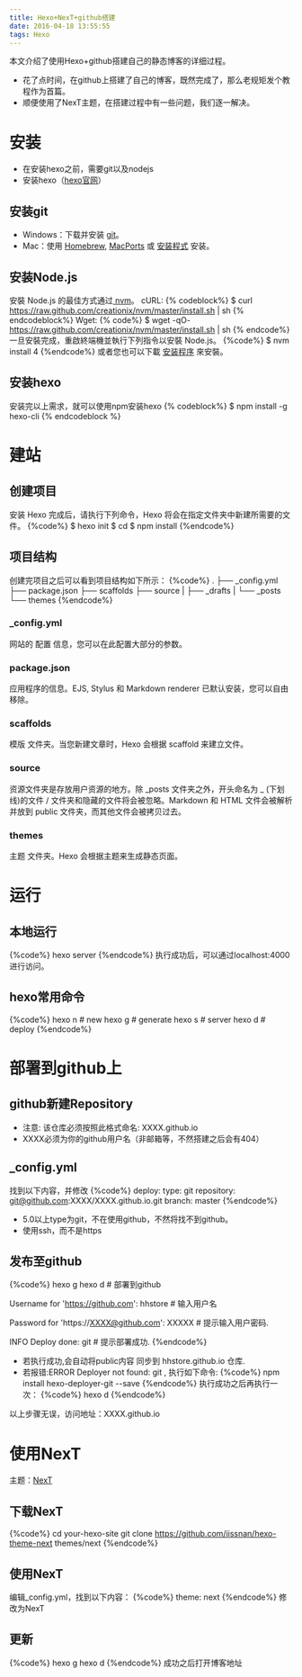 ```yaml
---
title: Hexo+NexT+github搭建
date: 2016-04-18 13:55:55
tags: Hexo
---
```

本文介绍了使用Hexo+github搭建自己的静态博客的详细过程。
- 花了点时间，在github上搭建了自己的博客，既然完成了，那么老规矩发个教程作为首篇。
- 顺便使用了NexT主题，在搭建过程中有一些问题，我们逐一解决。


# 安装 #
- 在安装hexo之前，需要git以及nodejs
- 安装hexo（[hexo官网](https://hexo.io/)）


## 安装git ##
- Windows：下载并安装 [git](https://git-scm.com/download/win)。
- Mac：使用 [Homebrew](http://brew.sh/), [MacPorts](www.macports.org) 或 [安装程式](http://sourceforge.net/projects/git-osx-installer/) 安装。


## 安装Node.js ##
安裝 Node.js 的最佳方式通过[ nvm](https://github.com/creationix/nvm)。
cURL:
{% codeblock%}
$ curl https://raw.github.com/creationix/nvm/master/install.sh | sh
{% endcodeblock%}
Wget:
{% code%}
$ wget -qO- https://raw.github.com/creationix/nvm/master/install.sh | sh
{% endcode%}
一旦安裝完成，重啟終端機並執行下列指令以安裝 Node.js。
{%code%}
$ nvm install 4
{%endcode%}
或者您也可以下載 [安装程序](https://nodejs.org/en/) 來安裝。

## 安装hexo ##
安装完以上需求，就可以使用npm安装hexo
{% codeblock%}
$ npm install -g hexo-cli
{% endcodeblock %}

# 建站 #
## 创建项目 ##
安装 Hexo 完成后，请执行下列命令，Hexo 将会在指定文件夹中新建所需要的文件。
{%code%}
$ hexo init <folder>
$ cd <folder>
$ npm install
{%endcode%}

## 项目结构 ##
创建完项目之后可以看到项目结构如下所示：
{%code%}
.
├── _config.yml
├── package.json
├── scaffolds
├── source
|   ├── _drafts
|   └── _posts
└── themes
{%endcode%}
### _config.yml ###
网站的 配置 信息，您可以在此配置大部分的参数。
### package.json ###
应用程序的信息。EJS, Stylus 和 Markdown renderer 已默认安装，您可以自由移除。
### scaffolds ###
模版 文件夹。当您新建文章时，Hexo 会根据 scaffold 来建立文件。
### source ###
资源文件夹是存放用户资源的地方。除 _posts 文件夹之外，开头命名为 _ (下划线)的文件 / 文件夹和隐藏的文件将会被忽略。Markdown 和 HTML 文件会被解析并放到 public 文件夹，而其他文件会被拷贝过去。
### themes ###
主题 文件夹。Hexo 会根据主题来生成静态页面。






# 运行 #
## 本地运行 ##
{%code%}
hexo server
{%endcode%}
执行成功后，可以通过localhost:4000进行访问。
## hexo常用命令 ##
{%code%}
hexo n     # new
hexo g     # generate
hexo s     # server
hexo d     # deploy
{%endcode%}



# 部署到github上 #
## github新建Repository ##
- 注意: 该仓库必须按照此格式命名: XXXX.github.io
- XXXX必须为你的github用户名（非邮箱等，不然搭建之后会有404）

## _config.yml ##
找到以下内容，并修改
{%code%}
deploy:
  type: git
  repository: git@github.com:XXXX/XXXX.github.io.git
  branch: master
{%endcode%}

- 5.0以上type为git，不在使用github，不然将找不到github。
- 使用ssh，而不是https

## 发布至github ##
{%code%}
hexo g
hexo d # 部署到github

Username for 'https://github.com':
hhstore   # 输入用户名

Password for 'https://XXXX@github.com':
XXXXX    # 提示输入用户密码.

INFO  Deploy done: git  # 提示部署成功.
{%endcode%}
- 若执行成功,会自动将public内容 同步到 hhstore.github.io 仓库.
- 若报错:ERROR Deployer not found: git , 执行如下命令:
{%code%}
npm install hexo-deployer-git --save
{%endcode%}
执行成功之后再执行一次：
{%code%}
hexo d
{%endcode%}


以上步骤无误，访问地址：XXXX.github.io



# 使用NexT #
主题：[NexT](http://notes.iissnan.com/)
## 下载NexT ##
{%code%}
cd your-hexo-site
git clone https://github.com/iissnan/hexo-theme-next themes/next
{%endcode%}
## 使用NexT ##
编辑_config.yml，找到以下内容：
{%code%}
theme: next
{%endcode%}
修改为NexT
## 更新 ##
{%code%}
hexo g
hexo d
{%endcode%}
成功之后打开博客地址
